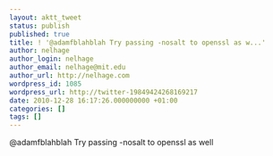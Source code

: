 ```yaml
---
layout: aktt_tweet
status: publish
published: true
title: ! '@adamfblahblah Try passing -nosalt to openssl as w...'
author: nelhage
author_login: nelhage
author_email: nelhage@mit.edu
author_url: http://nelhage.com
wordpress_id: 1085
wordpress_url: http://twitter-19849424268169217
date: 2010-12-28 16:17:26.000000000 +01:00
categories: []
tags: []
---
```

@adamfblahblah Try passing -nosalt to openssl as well
